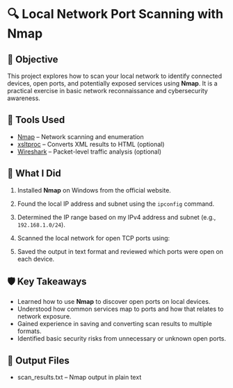 # 🔍 Local Network Port Scanning with Nmap

## 📌 Objective
This project explores how to scan your local network to identify connected devices, open ports, and potentially exposed services using **Nmap**. It is a practical exercise in basic network reconnaissance and cybersecurity awareness.

## 🧰 Tools Used
- [Nmap](https://nmap.org/) – Network scanning and enumeration
- [xsltproc](http://xmlsoft.org/XSLT/) – Converts XML results to HTML (optional)
- [Wireshark](https://www.wireshark.org/) – Packet-level traffic analysis (optional)

## 🧪 What I Did
1. Installed **Nmap** on Windows from the official website.
2. Found the local IP address and subnet using the `ipconfig` command.
3. Determined the IP range based on my IPv4 address and subnet (e.g., `192.168.1.0/24`).
4. Scanned the local network for open TCP ports using:


5. Saved the output in text format and reviewed which ports were open on each device.

## 🛡️ Key Takeaways
- Learned how to use **Nmap** to discover open ports on local devices.
- Understood how common services map to ports and how that relates to network exposure.
- Gained experience in saving and converting scan results to multiple formats.
- Identified basic security risks from unnecessary or unknown open ports.

## 📁 Output Files
- scan_results.txt – Nmap output in plain text
